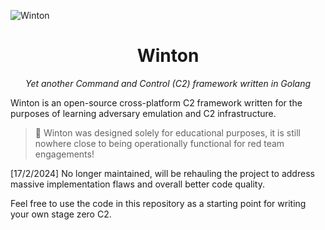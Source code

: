 ![Winton](./assets/Winton_Logo.png)

<div align="center">
    <h1>Winton</h1>

<i>Yet another Command and Control (C2) framework written in Golang</i>
</div>

Winton is an open-source cross-platform C2 framework written for the purposes of learning adversary emulation and C2 infrastructure.

> 🐒 Winton was designed solely for educational purposes, it is still nowhere close to being operationally functional for red team engagements!

[17/2/2024] No longer maintained, will be rehauling the project to address massive implementation flaws and overall better code quality. 

Feel free to use the code in this repository as a starting point for writing your own stage zero C2.
